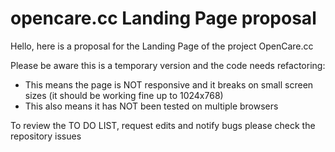 # opencare.cc Landing Page proposal
Hello, here is a proposal for the Landing Page of the project OpenCare.cc

Please be aware this is a temporary version and the code needs refactoring:
- This means the page is NOT responsive and it breaks on small screen sizes (it should be working fine up to 1024x768)
- This also means it has NOT been tested on multiple browsers

To review the TO DO LIST, request edits and notify bugs please check the repository issues
